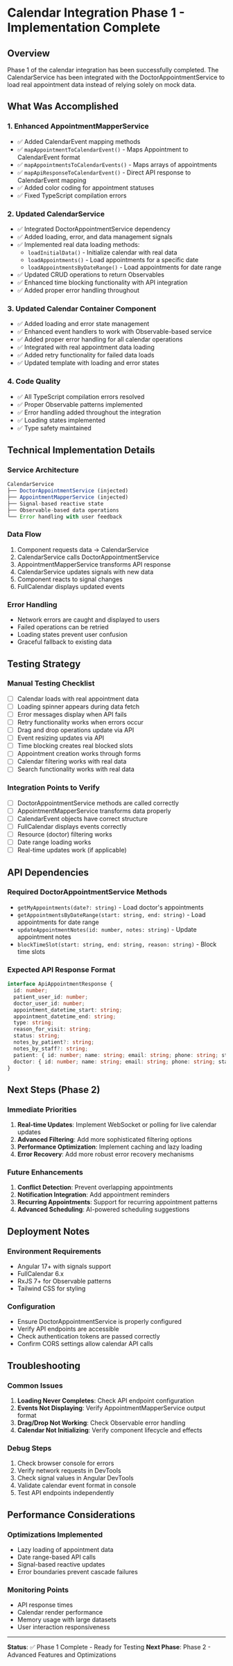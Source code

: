 # Calendar Integration Phase 1 - Implementation Complete

## Overview
Phase 1 of the calendar integration has been successfully completed. The CalendarService has been integrated with the DoctorAppointmentService to load real appointment data instead of relying solely on mock data.

## What Was Accomplished

### 1. Enhanced AppointmentMapperService
- ✅ Added CalendarEvent mapping methods
- ✅ `mapAppointmentToCalendarEvent()` - Maps Appointment to CalendarEvent format
- ✅ `mapAppointmentsToCalendarEvents()` - Maps arrays of appointments
- ✅ `mapApiResponseToCalendarEvent()` - Direct API response to CalendarEvent mapping
- ✅ Added color coding for appointment statuses
- ✅ Fixed TypeScript compilation errors

### 2. Updated CalendarService
- ✅ Integrated DoctorAppointmentService dependency
- ✅ Added loading, error, and data management signals
- ✅ Implemented real data loading methods:
  - `loadInitialData()` - Initialize calendar with real data
  - `loadAppointments()` - Load appointments for a specific date
  - `loadAppointmentsByDateRange()` - Load appointments for date range
- ✅ Updated CRUD operations to return Observables
- ✅ Enhanced time blocking functionality with API integration
- ✅ Added proper error handling throughout

### 3. Updated Calendar Container Component
- ✅ Added loading and error state management
- ✅ Enhanced event handlers to work with Observable-based service
- ✅ Added proper error handling for all calendar operations
- ✅ Integrated with real appointment data loading
- ✅ Added retry functionality for failed data loads
- ✅ Updated template with loading and error states

### 4. Code Quality
- ✅ All TypeScript compilation errors resolved
- ✅ Proper Observable patterns implemented
- ✅ Error handling added throughout the integration
- ✅ Loading states implemented
- ✅ Type safety maintained

## Technical Implementation Details

### Service Architecture
```typescript
CalendarService
├── DoctorAppointmentService (injected)
├── AppointmentMapperService (injected)
├── Signal-based reactive state
├── Observable-based data operations
└── Error handling with user feedback
```

### Data Flow
1. Component requests data → CalendarService
2. CalendarService calls DoctorAppointmentService
3. AppointmentMapperService transforms API response
4. CalendarService updates signals with new data
5. Component reacts to signal changes
6. FullCalendar displays updated events

### Error Handling
- Network errors are caught and displayed to users
- Failed operations can be retried
- Loading states prevent user confusion
- Graceful fallback to existing data

## Testing Strategy

### Manual Testing Checklist
- [ ] Calendar loads with real appointment data
- [ ] Loading spinner appears during data fetch
- [ ] Error messages display when API fails
- [ ] Retry functionality works when errors occur
- [ ] Drag and drop operations update via API
- [ ] Event resizing updates via API
- [ ] Time blocking creates real blocked slots
- [ ] Appointment creation works through forms
- [ ] Calendar filtering works with real data
- [ ] Search functionality works with real data

### Integration Points to Verify
- [ ] DoctorAppointmentService methods are called correctly
- [ ] AppointmentMapperService transforms data properly
- [ ] CalendarEvent objects have correct structure
- [ ] FullCalendar displays events correctly
- [ ] Resource (doctor) filtering works
- [ ] Date range loading works
- [ ] Real-time updates work (if applicable)

## API Dependencies

### Required DoctorAppointmentService Methods
- `getMyAppointments(date?: string)` - Load doctor's appointments
- `getAppointmentsByDateRange(start: string, end: string)` - Load appointments for date range
- `updateAppointmentNotes(id: number, notes: string)` - Update appointment notes
- `blockTimeSlot(start: string, end: string, reason: string)` - Block time slots

### Expected API Response Format
```typescript
interface ApiAppointmentResponse {
  id: number;
  patient_user_id: number;
  doctor_user_id: number;
  appointment_datetime_start: string;
  appointment_datetime_end: string;
  type: string;
  reason_for_visit: string;
  status: string;
  notes_by_patient?: string;
  notes_by_staff?: string;
  patient: { id: number; name: string; email: string; phone: string; status: string; };
  doctor: { id: number; name: string; email: string; phone: string; status: string; };
}
```

## Next Steps (Phase 2)

### Immediate Priorities
1. **Real-time Updates**: Implement WebSocket or polling for live calendar updates
2. **Advanced Filtering**: Add more sophisticated filtering options
3. **Performance Optimization**: Implement caching and lazy loading
4. **Error Recovery**: Add more robust error recovery mechanisms

### Future Enhancements
1. **Conflict Detection**: Prevent overlapping appointments
2. **Notification Integration**: Add appointment reminders
3. **Recurring Appointments**: Support for recurring appointment patterns
4. **Advanced Scheduling**: AI-powered scheduling suggestions

## Deployment Notes

### Environment Requirements
- Angular 17+ with signals support
- FullCalendar 6.x
- RxJS 7+ for Observable patterns
- Tailwind CSS for styling

### Configuration
- Ensure DoctorAppointmentService is properly configured
- Verify API endpoints are accessible
- Check authentication tokens are passed correctly
- Confirm CORS settings allow calendar API calls

## Troubleshooting

### Common Issues
1. **Loading Never Completes**: Check API endpoint configuration
2. **Events Not Displaying**: Verify AppointmentMapperService output format
3. **Drag/Drop Not Working**: Check Observable error handling
4. **Calendar Not Initializing**: Verify component lifecycle and effects

### Debug Steps
1. Check browser console for errors
2. Verify network requests in DevTools
3. Check signal values in Angular DevTools
4. Validate calendar event format in console
5. Test API endpoints independently

## Performance Considerations

### Optimizations Implemented
- Lazy loading of appointment data
- Date range-based API calls
- Signal-based reactive updates
- Error boundaries prevent cascade failures

### Monitoring Points
- API response times
- Calendar render performance
- Memory usage with large datasets
- User interaction responsiveness

---

**Status**: ✅ Phase 1 Complete - Ready for Testing
**Next Phase**: Phase 2 - Advanced Features and Optimizations
